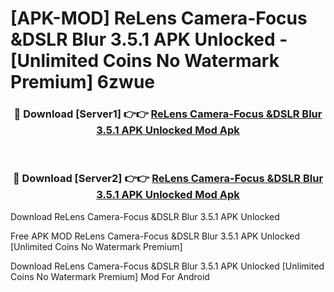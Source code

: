 # [APK-MOD] ReLens Camera-Focus &DSLR Blur 3.5.1 APK Unlocked - [Unlimited Coins No Watermark Premium] 6zwue



<div align="center">
<h3>🔴 Download [Server1] 👉👉 <a href="https://momento.my/?title=ReLens_Camera-Focus_&DSLR_Blur_3.5.1_APK_Unlocked">ReLens Camera-Focus &DSLR Blur 3.5.1 APK Unlocked Mod Apk</a></h3><br>

<h3>🔴 Download [Server2] 👉👉 <a href="https://momento.my/?title=ReLens_Camera-Focus_&DSLR_Blur_3.5.1_APK_Unlocked">ReLens Camera-Focus &DSLR Blur 3.5.1 APK Unlocked Mod Apk</a></h3>
</div>



Download ReLens Camera-Focus &DSLR Blur 3.5.1 APK Unlocked 

Free APK MOD ReLens Camera-Focus &DSLR Blur 3.5.1 APK Unlocked [Unlimited Coins No Watermark Premium]

Download ReLens Camera-Focus &DSLR Blur 3.5.1 APK Unlocked [Unlimited Coins No Watermark Premium] Mod For Android
